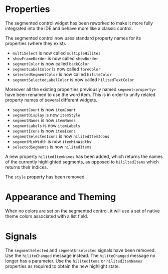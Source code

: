 # Properties
The segmented control widget has been reworked to make it more fully
integrated into the IDE and behave more like a classic control.

The segmented control now uses standard property names for its 
properties (where they exist). 

- `multiSelect` is now called `multipleHilites`
- `showFrameBorder` is now called `showBorder`
- `segmentColor` is now called `backColor`
- `segmentLabelColor` is now called `foreColor`
- `selectedSegmentColor` is now called `hiliteColor`
- `segmentSelectedLabelColor` is now called `hilitedTextColor`

Moreover all the existing properties previously named 
`segment<property>` have been renamed to use the word item. This is
in order to unify related property names of several different widgets.
- `segmentCount` is now `itemCount`
- `segmentDisplay` is now `itemStyle`
- `segmentNames` is now `itemNames`
- `segmentLabels` is now `itemLabels`
- `segmentIcons` is now `itemIcons`
- `segmentSelectedIcons` is now `hilitedItemIcons`
- `segmentMinWidth` is now `itemMinWidths`
- `selectedSegments` is now `hilitedItems`

A new property `hilitedItemNames` has been added, which returns the 
names of the currently highlighted segments, as opposed to 
`hililtedItems` which returns their indices.

The `style` property has been removed.

# Appearance and Theming
When no colors are set on the segmented control, it will use a set of 
native theme colors associated with a list field.

# Signals
The `segmentSelected` and `segmentUnselected` signals have been 
removed. Use the `hiliteChanged` message instead. The `hiliteChanged`
message no longer has a parameter. Use the `hilitedItems` or 
`hilitedItemNames` properties as required to obtain the new highlight 
state.